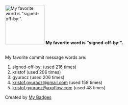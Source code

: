 <img src="https://github.com/my-badges/my-badges/blob/master/src/all-badges/favorite-word/favorite-word.png?raw=true" alt="My favorite word is &quot;signed-off-by:&quot;." title="My favorite word is &quot;signed-off-by:&quot;." width="128">
<strong>My favorite word is &quot;signed-off-by:&quot;.</strong>
<br><br>

My favorite commit message words are:

1. signed-off-by: (used 216 times)
2. kristof (used 206 times)
3. gyuracz (used 206 times)
4. <kristof.gyuracz@gmail.com> (used 158 times)
5. <kristof.gyuracz@axoflow.com> (used 48 times)


Created by <a href="https://github.com/my-badges/my-badges">My Badges</a>